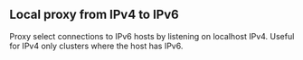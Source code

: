 Local proxy from IPv4 to IPv6
---

Proxy select connections to IPv6 hosts by listening on localhost IPv4. Useful
for IPv4 only clusters where the host has IPv6.
